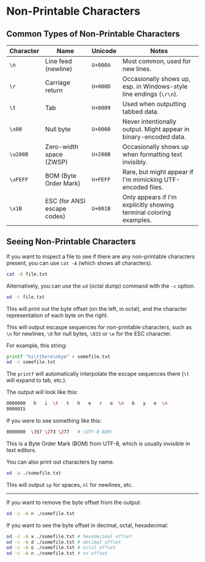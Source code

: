 # Non-Printable Characters

## Common Types of Non-Printable Characters

| Character | Name                        | Unicode   | Notes
| --------- | --------------------------- | -------   | -----
| `\n`      | Line feed (newline)         | `U+000A`  | Most common, used for new lines.
| `\r`      | Carriage return             | `U+000D`  | Occasionally shows up, esp. in Windows-style line endings (`\r\n`).
| `\t`      | Tab                         | `U+0009`  | Used when outputting tabbed data.
| `\x00`    | Null byte                   | `U+0000`  | Never intentionally output. Might appear in binary-encoded data.
| `\u200B`  | Zero-width space (ZWSP)     | `U+200B`  | Occasionally shows up when formatting text invisibly.
| `\uFEFF`  | BOM (Byte Order Mark)       | `U+FEFF`  | Rare, but might appear if I'm mimicking UTF-encoded files.  
| `\x1B`    | ESC (for ANSI escape codes) | `U+001B`  | Only appears if I'm explicitly showing terminal coloring examples.  

## Seeing Non-Printable Characters

If you want to inspect a file to see if there are any non-printable characters
present, you can use `cat -A` (which shows all characters).  
```bash
cat -A file.txt
```

Alternatively, you can use the `od` (octal dump) command with the `-c` option.  
```bash
od -c file.txt
```
This will print out the byte offset (on the left, in octal), and the character 
representation of each byte on the right.  

This will output escaspe sequences for non-printable characters, such as `\n` for
newlines, `\0` for null bytes, `\033` or `\e` for the ESC character.  

For example, this string:
```bash
printf "hi\tthere\nbye" > somefile.txt 
od -c somefile.txt
```
The `printf` will automatically interpolate the escape sequences there (`\t` will
expand to tab, etc.).  

The output will look like this:
```bash
0000000   h   i  \t   t   h   e   r   e  \n   b   y   e  \n
0000015
```

If you were to see something like this:
```bash
0000000  \357 \273 \277   # (UTF-8 BOM)
```
This is a Byte Order Mark (BOM) from UTF-8, which is usually invisible in text
editors.  


You can also print out characters by name.  
```bash
od -a ./somefile.txt
```
This will output `sp` for spaces, `nl` for newlines, etc.  

---

If you want to remove the byte offset from the output:
```bash
od -c -A n ./somefile.txt
```

If you want to see the byte offset in decimal, octal, hexadecimal:
```bash
od -c -A x ./somefile.txt # hexadecimal offset
od -c -A d ./somefile.txt # decimal offset
od -c -A o ./somefile.txt # octal offset
od -c -A n ./somefile.txt # no offset
```

